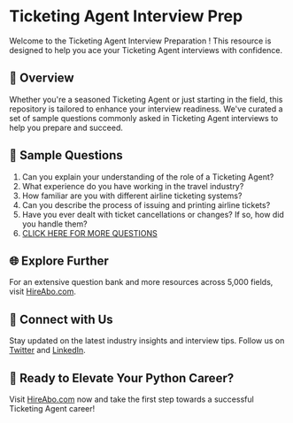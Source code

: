 # Ticketing Agent Interview Prep

Welcome to the Ticketing Agent Interview Preparation ! This resource is designed to help you ace your Ticketing Agent interviews with confidence.

## 🚀 Overview

Whether you're a seasoned Ticketing Agent or just starting in the field, this repository is tailored to enhance your interview readiness. We've curated a set of sample questions commonly asked in Ticketing Agent interviews to help you prepare and succeed.

## 📝 Sample Questions

1. Can you explain your understanding of the role of a Ticketing Agent?
2. What experience do you have working in the travel industry?
3. How familiar are you with different airline ticketing systems?
4. Can you describe the process of issuing and printing airline tickets?
5. Have you ever dealt with ticket cancellations or changes? If so, how did you handle them?
6. [CLICK HERE FOR MORE QUESTIONS](https://hireabo.com/job/11_4_19/Ticketing%20Agent)

## 🌐 Explore Further

For an extensive question bank and more resources across 5,000 fields, visit [HireAbo.com](https://www.hireabo.com).

## 📱 Connect with Us

Stay updated on the latest industry insights and interview tips. Follow us on [Twitter](https://twitter.com/hireabo) and [LinkedIn](https://www.linkedin.com/in/hire-abo-3609972a8/).

## 🚀 Ready to Elevate Your Python Career?

Visit [HireAbo.com](https://www.hireabo.com) now and take the first step towards a successful Ticketing Agent career!